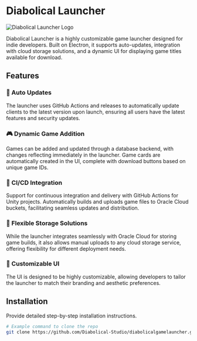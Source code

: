 # Diabolical Launcher

![Diabolical Launcher Logo](https://repository-images.githubusercontent.com/792842580/16442e04-f598-4024-b5b7-1cd3de882534)

Diabolical Launcher is a highly customizable game launcher designed for indie developers. Built on Electron, it supports auto-updates, integration with cloud storage solutions, and a dynamic UI for displaying game titles available for download.

## Features

### 🚀 Auto Updates
The launcher uses GitHub Actions and releases to automatically update clients to the latest version upon launch, ensuring all users have the latest features and security updates.

### 🎮 Dynamic Game Addition
Games can be added and updated through a database backend, with changes reflecting immediately in the launcher. Game cards are automatically created in the UI, complete with download buttons based on unique game IDs.

### 🔄 CI/CD Integration
Support for continuous integration and delivery with GitHub Actions for Unity projects. Automatically builds and uploads game files to Oracle Cloud buckets, facilitating seamless updates and distribution.

### 💾 Flexible Storage Solutions
While the launcher integrates seamlessly with Oracle Cloud for storing game builds, it also allows manual uploads to any cloud storage service, offering flexibility for different deployment needs.

### 🎨 Customizable UI
The UI is designed to be highly customizable, allowing developers to tailor the launcher to match their branding and aesthetic preferences.

## Installation

Provide detailed step-by-step installation instructions.

```bash
# Example command to clone the repo
git clone https://github.com/Diabolical-Studio/diabolicalgamelauncher.git
